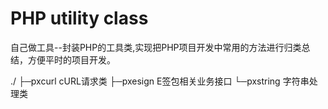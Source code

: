 # PHP utility class

自己做工具--封装PHP的工具类,实现把PHP项目开发中常用的方法进行归类总结，方便平时的项目开发。

./
├─pxcurl    cURL请求类
├─pxesign   E签包相关业务接口
└─pxstring  字符串处理类